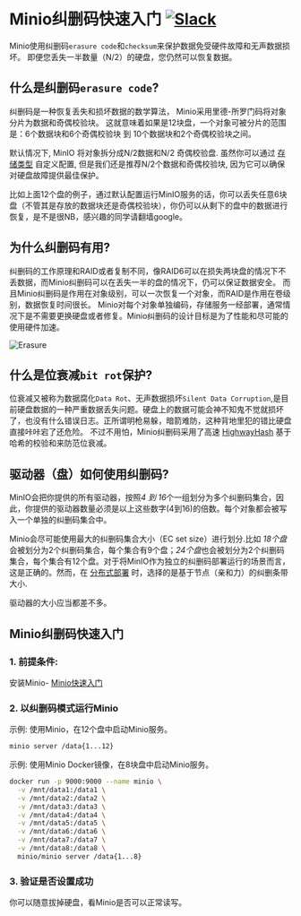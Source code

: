 # Minio纠删码快速入门 [![Slack](https://slack.min.io/slack?type=svg)](https://slack.min.io)

Minio使用纠删码`erasure code`和`checksum`来保护数据免受硬件故障和无声数据损坏。 即便您丢失一半数量（N/2）的硬盘，您仍然可以恢复数据。

## 什么是纠删码`erasure code`?

纠删码是一种恢复丢失和损坏数据的数学算法， Minio采用里德-所罗门码将对象分片为数据和奇偶校验块。 这就意味着如果是12块盘，一个对象可被分片的范围是：6个数据块和6个奇偶校验块 到 10个数据块和2个奇偶校验块之间。

默认情况下, MinIO 将对象拆分成N/2数据和N/2 奇偶校验盘. 虽然你可以通过 [存储类型](https://github.com/storj/minio/tree/master/docs/zh_CN/erasure/storage-class) 自定义配置, 但是我们还是推荐N/2个数据和奇偶校验块, 因为它可以确保对硬盘故障提供最佳保护。

比如上面12个盘的例子，通过默认配置运行MinIO服务的话，你可以丢失任意6块盘（不管其是存放的数据块还是奇偶校验块），你仍可以从剩下的盘中的数据进行恢复，是不是很NB，感兴趣的同学请翻墙google。

## 为什么纠删码有用?

纠删码的工作原理和RAID或者复制不同，像RAID6可以在损失两块盘的情况下不丢数据，而Minio纠删码可以在丢失一半的盘的情况下，仍可以保证数据安全。 而且Minio纠删码是作用在对象级别，可以一次恢复一个对象，而RAID是作用在卷级别，数据恢复时间很长。 Minio对每个对象单独编码，存储服务一经部署，通常情况下是不需要更换硬盘或者修复。Minio纠删码的设计目标是为了性能和尽可能的使用硬件加速。

![Erasure](https://github.com/storj/minio/blob/master/docs/screenshots/erasure-code.jpg?raw=true)

## 什么是位衰减`bit rot`保护?

位衰减又被称为数据腐化`Data Rot`、无声数据损坏`Silent Data Corruption`,是目前硬盘数据的一种严重数据丢失问题。硬盘上的数据可能会神不知鬼不觉就损坏了，也没有什么错误日志。正所谓明枪易躲，暗箭难防，这种背地里犯的错比硬盘直接咔咔宕了还危险。 不过不用怕，Minio纠删码采用了高速 [HighwayHash](https://github.com/minio/highwayhash) 基于哈希的校验和来防范位衰减。

## 驱动器（盘）如何使用纠删码?

MinIO会把你提供的所有驱动器，按照*4 到 16*个一组划分为多个纠删码集合，因此，你提供的驱动器数量必须是以上这些数字(4到16)的倍数。每个对象都会被写入一个单独的纠删码集合中。

Minio会尽可能使用最大的纠删码集合大小（EC set size）进行划分.比如 *18个盘*会被划分为2个纠删码集合，每个集合有9个盘；*24个盘*也会被划分为2个纠删码集合，每个集合有12个盘。对于将MinIO作为独立的纠删码部署运行的场景而言，这是正确的。然而，在 [分布式部署](https://docs.minio.io/cn/distributed-minio-quickstart-guide.html) 时，选择的是基于节点（亲和力）的纠删条带大小.

驱动器的大小应当都差不多。

## Minio纠删码快速入门

### 1. 前提条件:

安装Minio- [Minio快速入门](https://docs.min.io/cn/minio-quickstart-guide)

### 2. 以纠删码模式运行Minio

示例: 使用Minio，在12个盘中启动Minio服务。

```sh
minio server /data{1...12}
```

示例: 使用Minio Docker镜像，在8块盘中启动Minio服务。

```sh
docker run -p 9000:9000 --name minio \
  -v /mnt/data1:/data1 \
  -v /mnt/data2:/data2 \
  -v /mnt/data3:/data3 \
  -v /mnt/data4:/data4 \
  -v /mnt/data5:/data5 \
  -v /mnt/data6:/data6 \
  -v /mnt/data7:/data7 \
  -v /mnt/data8:/data8 \
  minio/minio server /data{1...8}
```

### 3. 验证是否设置成功

你可以随意拔掉硬盘，看Minio是否可以正常读写。
